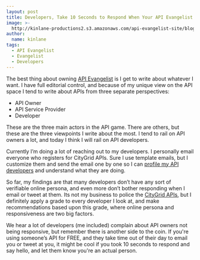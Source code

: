 ```yaml
---
layout: post
title: Developers, Take 10 Seconds to Respond When Your API Evangelist Reaches Out
image: >-
  http://kinlane-productions2.s3.amazonaws.com/api-evangelist-site/blog/reaching_out.jpg
author:
  name: kinlane
tags:
  - API Evangelist
  - Evangelist
  - Developers
---
```

The best thing about owning [API Evangelist](http://apievangelist.com "API Evangelist") is I get to write about whatever I want. I have full editorial control, and because of my unique view on the API space I tend to write about APIs from three separate perspectives:

*   API Owner
*   API Service Provider
*   Developer

These are the three main actors in the API game. There are others, but these are the three viewpoints I write about the most. I tend to rail on API owners a lot, and today I think I will rail on API developers.

Currently I’m doing a lot of reaching out to my developers. I personally email everyone who registers for CityGrid APIs. Sure I use template emails, but I customize them and send the email one by one so I can [profile my API developers](/2012/04/17/profiling-api-developers/index.php "profile my API developers") and understand what they are doing.

So far, my findings are that many developers don’t have any sort of verifiable online persona, and even more don’t bother responding when I email or tweet at them. Its not my business to police the [CityGrid APIs](http://www.citygridmedia.com/developer/ "CityGrid APIs"), but I definitely apply a grade to every developer I look at, and make recommendations based upon this grade, where online persona and responsiveness are two big factors.

We hear a lot of developers (me included) complain about API owners not being responsive, but remember there is another side to the coin. If you're using someone’s API for FREE, and they take time out of their day to email you or tweet at you, it might be cool if you took 10 seconds to respond and say hello, and let them know you're an actual person.